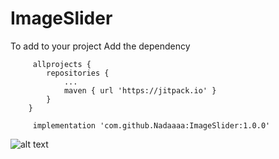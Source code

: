 # ImageSlider

To add to your project Add the dependency

```
     allprojects {
		repositories {
			...
			maven { url 'https://jitpack.io' }
		}
	}
```

```
     implementation 'com.github.Nadaaaa:ImageSlider:1.0.0'
```

![alt text](https://media.giphy.com/media/MAoLAE5s5ipxAykdr2/giphy.gif)

